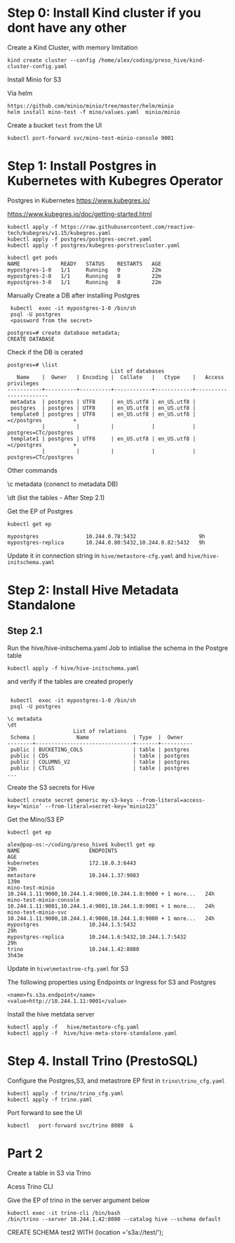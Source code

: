 

# Step 0: Install Kind cluster if you dont have any other

Create a Kind Cluster, with memory limitation

```
kind create cluster --config /home/alex/coding/preso_hive/kind-cluster-config.yaml
```

Install Minio for S3

Via helm

```
https://github.com/minio/minio/tree/master/helm/minio
helm install mino-test -f mino/values.yaml  minio/minio
```

Create a bucket `test` from the UI

```
kubectl port-forward svc/mino-test-minio-console 9001
```

# Step 1: Install Postgres in Kubernetes with Kubegres Operator

Postgres in Kubernetes https://www.kubegres.io/

https://www.kubegres.io/doc/getting-started.html


```
kubectl apply -f https://raw.githubusercontent.com/reactive-tech/kubegres/v1.15/kubegres.yaml
kubectl apply -f postgres/postgres-secret.yaml
kubectl apply -f postgres/kubegres-porstrescluster.yaml
```
```
kubectl get pods
NAME             READY   STATUS    RESTARTS   AGE
mypostgres-1-0   1/1     Running   0          22m
mypostgres-2-0   1/1     Running   0          22m
mypostgres-3-0   1/1     Running   0          22m
```

Manually Create a DB after installing Postgres

```
 kubectl  exec -it mypostgres-1-0 /bin/sh
 psql -U postgres
 <password from the secret>

postgres=# create database metadata;
CREATE DATABASE
```
Check if the DB is cerated

```
postgres=# \list
                                 List of databases
   Name    |  Owner   | Encoding |  Collate   |   Ctype    |   Access privileges   
-----------+----------+----------+------------+------------+-----------------------
 metadata  | postgres | UTF8     | en_US.utf8 | en_US.utf8 | 
 postgres  | postgres | UTF8     | en_US.utf8 | en_US.utf8 | 
 template0 | postgres | UTF8     | en_US.utf8 | en_US.utf8 | =c/postgres          +
           |          |          |            |            | postgres=CTc/postgres
 template1 | postgres | UTF8     | en_US.utf8 | en_US.utf8 | =c/postgres          +
           |          |          |            |            | postgres=CTc/postgres

```

Other commands

 \c metadata (conenct to metadata DB)

 \dt (list the tables - After Step 2.1)



Get the EP  of Postgres

```
kubectl get ep 

mypostgres               10.244.0.78:5432                    9h
mypostgres-replica       10.244.0.80:5432,10.244.0.82:5432   9h
```

Update it in connection string
in `hive/metastore-cfg.yaml` and `hive/hive-initschema.yaml`



# Step 2: Install Hive Metadata Standalone


## Step 2.1

Run the hive/hive-initschema.yaml Job to intialise the schema in the Postgre table

```
kubectl apply -f hive/hive-initschema.yaml
```

and verify if the tables are created properly

```

 kubectl  exec -it mypostgres-1-0 /bin/sh
 psql -U postgres

\c metadata
\dt
                     List of relations
 Schema |             Name              | Type  |  Owner   
--------+-------------------------------+-------+----------
 public | BUCKETING_COLS                | table | postgres
 public | CDS                           | table | postgres
 public | COLUMNS_V2                    | table | postgres
 public | CTLGS                         | table | postgres
...

````


Create the S3 secrets for Hive

```
kubectl create secret generic my-s3-keys --from-literal=access-key=’minio’ --from-literal=secret-key=’minio123’
```

Get the Mino/S3 EP

```
kubectl get ep  

alex@pop-os:~/coding/preso_hive$ kubectl get ep
NAME                      ENDPOINTS                                                      AGE
kubernetes                172.18.0.3:6443                                                29h
metastore                 10.244.1.37:9083                                               139m
mino-test-minio           10.244.1.11:9000,10.244.1.4:9000,10.244.1.8:9000 + 1 more...   24h
mino-test-minio-console   10.244.1.11:9001,10.244.1.4:9001,10.244.1.8:9001 + 1 more...   24h
mino-test-minio-svc       10.244.1.11:9000,10.244.1.4:9000,10.244.1.8:9000 + 1 more...   24h
mypostgres                10.244.1.5:5432                                                29h
mypostgres-replica        10.244.1.6:5432,10.244.1.7:5432                                29h
trino                     10.244.1.42:8080                                               3h43m
```

Update in `hive\metastroe-cfg.yaml` for S3

The following properties using Endpoints or Ingress for S3 and Postgres

```
<name>fs.s3a.endpoint</name>
<value>http://10.244.1.11:9001</value>
```                

Install the hive metdata server 

```
kubectl apply -f   hive/metastore-cfg.yaml
kubectl apply -f  hive/hive-meta-store-standalone.yaml
```


# Step 4. Install Trino (PrestoSQL)

Configure the Postgres,S3, and metastrore EP first in `trino\trino_cfg.yaml`

```
kubectl apply -f trino/trino_cfg.yaml
kubectl apply -f trino.yaml
```

Port forward to see the UI

```
kubectl   port-forward svc/trino 8080  &
```

# Part 2

Create a table in S3 via Trino


Acess Trino CLI

Give the EP of trino in the server argument below

```
kubectl exec -it trino-cli /bin/bash 
/bin/trino --server 10.244.1.42:8080 --catalog hive --schema default
```

CREATE SCHEMA test2 WITH (location ='s3a://test/');


